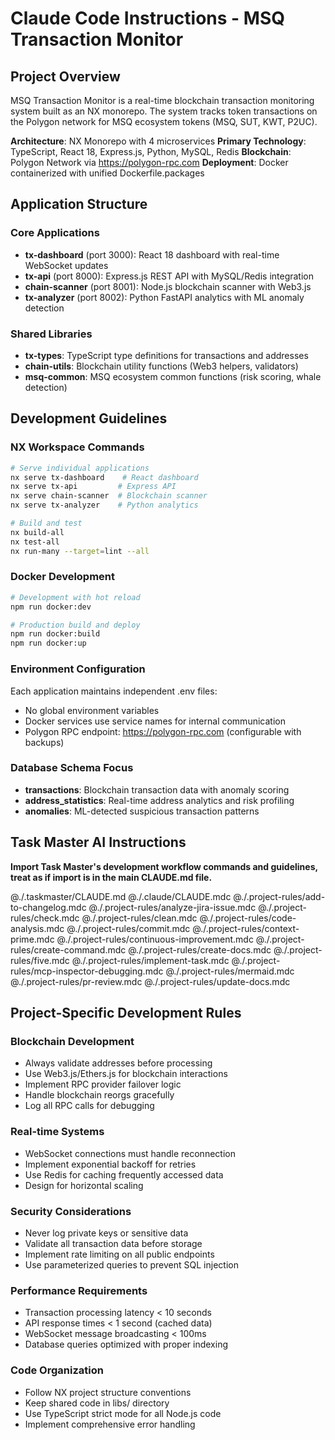 # Claude Code Instructions - MSQ Transaction Monitor

## Project Overview

MSQ Transaction Monitor is a real-time blockchain transaction monitoring system built as an NX monorepo. The system tracks token transactions on the Polygon network for MSQ ecosystem tokens (MSQ, SUT, KWT, P2UC).

**Architecture**: NX Monorepo with 4 microservices
**Primary Technology**: TypeScript, React 18, Express.js, Python, MySQL, Redis
**Blockchain**: Polygon Network via https://polygon-rpc.com
**Deployment**: Docker containerized with unified Dockerfile.packages

## Application Structure

### Core Applications
- **tx-dashboard** (port 3000): React 18 dashboard with real-time WebSocket updates
- **tx-api** (port 8000): Express.js REST API with MySQL/Redis integration
- **chain-scanner** (port 8001): Node.js blockchain scanner with Web3.js
- **tx-analyzer** (port 8002): Python FastAPI analytics with ML anomaly detection

### Shared Libraries
- **tx-types**: TypeScript type definitions for transactions and addresses
- **chain-utils**: Blockchain utility functions (Web3 helpers, validators)
- **msq-common**: MSQ ecosystem common functions (risk scoring, whale detection)

## Development Guidelines

### NX Workspace Commands
```bash
# Serve individual applications
nx serve tx-dashboard    # React dashboard
nx serve tx-api         # Express API
nx serve chain-scanner  # Blockchain scanner
nx serve tx-analyzer    # Python analytics

# Build and test
nx build-all
nx test-all
nx run-many --target=lint --all
```

### Docker Development
```bash
# Development with hot reload
npm run docker:dev

# Production build and deploy
npm run docker:build
npm run docker:up
```

### Environment Configuration
Each application maintains independent .env files:
- No global environment variables
- Docker services use service names for internal communication
- Polygon RPC endpoint: https://polygon-rpc.com (configurable with backups)

### Database Schema Focus
- **transactions**: Blockchain transaction data with anomaly scoring
- **address_statistics**: Real-time address analytics and risk profiling
- **anomalies**: ML-detected suspicious transaction patterns

## Task Master AI Instructions

**Import Task Master's development workflow commands and guidelines, treat as if import is in the main CLAUDE.md file.**

@./.taskmaster/CLAUDE.md
@./.claude/CLAUDE.mdc
@./.project-rules/add-to-changelog.mdc
@./.project-rules/analyze-jira-issue.mdc
@./.project-rules/check.mdc
@./.project-rules/clean.mdc
@./.project-rules/code-analysis.mdc
@./.project-rules/commit.mdc
@./.project-rules/context-prime.mdc
@./.project-rules/continuous-improvement.mdc
@./.project-rules/create-command.mdc
@./.project-rules/create-docs.mdc
@./.project-rules/five.mdc
@./.project-rules/implement-task.mdc
@./.project-rules/mcp-inspector-debugging.mdc
@./.project-rules/mermaid.mdc
@./.project-rules/pr-review.mdc
@./.project-rules/update-docs.mdc

## Project-Specific Development Rules

### Blockchain Development
- Always validate addresses before processing
- Use Web3.js/Ethers.js for blockchain interactions
- Implement RPC provider failover logic
- Handle blockchain reorgs gracefully
- Log all RPC calls for debugging

### Real-time Systems
- WebSocket connections must handle reconnection
- Implement exponential backoff for retries
- Use Redis for caching frequently accessed data
- Design for horizontal scaling

### Security Considerations
- Never log private keys or sensitive data
- Validate all transaction data before storage
- Implement rate limiting on all public endpoints
- Use parameterized queries to prevent SQL injection

### Performance Requirements
- Transaction processing latency < 10 seconds
- API response times < 1 second (cached data)
- WebSocket message broadcasting < 100ms
- Database queries optimized with proper indexing

### Code Organization
- Follow NX project structure conventions
- Keep shared code in libs/ directory
- Use TypeScript strict mode for all Node.js code
- Implement comprehensive error handling
